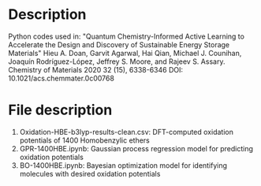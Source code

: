 # Description
Python codes used in:
"Quantum Chemistry-Informed Active Learning to Accelerate the Design and Discovery of Sustainable Energy Storage Materials"
Hieu A. Doan, Garvit Agarwal, Hai Qian, Michael J. Counihan, Joaquín Rodríguez-López, Jeffrey S. Moore, and Rajeev S. Assary. 
Chemistry of Materials 2020 32 (15), 6338-6346
DOI: 10.1021/acs.chemmater.0c00768
# File description
1. Oxidation-HBE-b3lyp-results-clean.csv: DFT-computed oxidation potentials of 1400 Homobenzylic ethers
2. GPR-1400HBE.ipynb: Gaussian process regression model for predicting oxidation potentials
3. BO-1400HBE.ipynb: Bayesian optimization model for identifying molecules with desired oxidation potentials
